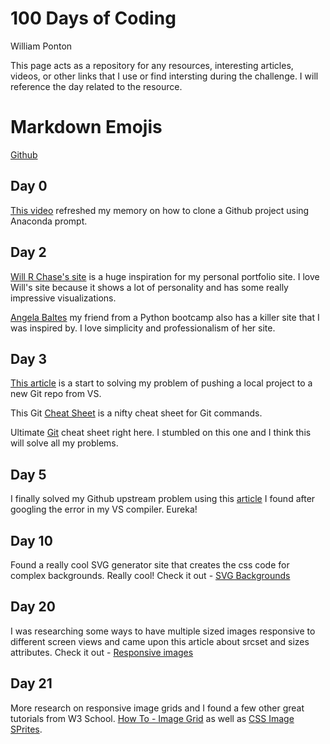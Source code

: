 # 100 Days of Coding

William Ponton

This page acts as a repository for any resources, interesting articles, videos, or other links that I use or find intersting during the challenge.  I will reference the day related to the resource.

# Markdown Emojis
[Github](https://gist.github.com/rxaviers/7360908)

## Day 0
[This video](https://www.youtube.com/watch?v=iNjXL9KbN4w) refreshed my memory on how to clone a Github project using Anaconda prompt.


## Day 2
[Will R Chase's site](https://www.williamrchase.com/) is a huge inspiration for my personal portfolio site.  I love Will's site because it shows a lot of personality and has some really impressive visualizations.

[Angela Baltes](https://angelabaltes.com/) my friend from a Python bootcamp also has a killer site that I was inspired by.  I love simplicity and professionalism of her site.

## Day 3
[This article](https://gist.github.com/alexpchin/102854243cd066f8b88e) is a start to solving my problem of pushing a local project to a new Git repo from VS.

This Git [Cheat Sheet](https://github.github.com/training-kit/downloads/github-git-cheat-sheet/) is a nifty cheat sheet for Git commands.

Ultimate [Git](https://gist.github.com/cferdinandi/ef665330286fd5d7127d#file-terminal-cheat-sheet-txt) cheat sheet right here.  I stumbled on this one and I think this will solve all my problems.

## Day 5
I finally solved my Github upstream problem using this [article](https://techoverflow.net/2017/08/09/how-to-solve-git-fatal-no-configured-push-destination/) I found after googling the error in my VS compiler.  Eureka!

## Day 10
Found a really cool SVG generator site that creates the css code for complex backgrounds.  Really cool!  Check it out - [SVG Backgrounds](https://www.svgbackgrounds.com)

## Day 20
I was researching some ways to have multiple sized images responsive to different screen views and came upon this article about srcset and sizes attributes.  Check it out - [Responsive images](https://developer.mozilla.org/en-US/docs/Learn/HTML/Multimedia_and_embedding/Responsive_images)

## Day 21
More research on responsive image grids and I found a few other great tutorials from W3 School.  [How To - Image Grid](https://www.w3schools.com/howto/howto_js_image_grid.asp) as well as [CSS Image SPrites](https://www.w3schools.com/css/css_image_sprites.asp).